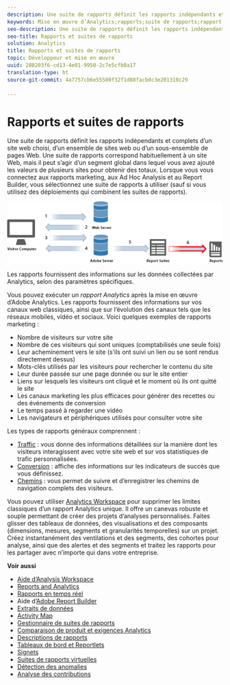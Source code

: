 ```yaml
---
description: Une suite de rapports définit les rapports indépendants et complets d’un site web choisi, d’un ensemble de sites web ou d’un sous-ensemble de pages Web. Une suite de rapports correspond habituellement à un site Web, mais il peut s’agir d’un segment global dans lequel vous avez ajouté les valeurs de plusieurs sites pour obtenir des totaux. Lorsque vous vous connectez aux rapports marketing, aux Ad Hoc Analysis et au Report Builder, vous sélectionnez une suite de rapports à utiliser (sauf si vous utilisez des déploiements qui combinent les suites de rapports).
keywords: Mise en œuvre d’Analytics;rapports;suite de rapports;rapport analytics;segment global;cumuls;combiner des suites de rapports;trafic;conversion;chemin
seo-description: Une suite de rapports définit les rapports indépendants et complets d’un site web choisi, d’un ensemble de sites web ou d’un sous-ensemble de pages Web. Une suite de rapports correspond habituellement à un site Web, mais il peut s’agir d’un segment global dans lequel vous avez ajouté les valeurs de plusieurs sites pour obtenir des totaux. Lorsque vous vous connectez aux rapports marketing, aux Ad Hoc Analysis et au Report Builder, vous sélectionnez une suite de rapports à utiliser (sauf si vous utilisez des déploiements qui combinent les suites de rapports).
seo-title: Rapports et suites de rapports
solution: Analytics
title: Rapports et suites de rapports
topic: Développeur et mise en œuvre
uuid: 288203f6-cd13-4e01-9950-2c7e5cfb8a17
translation-type: ht
source-git-commit: 4a7757cb6e55500f32f1d88facbdc3e201310c29

---
```



# Rapports et suites de rapports

Une suite de rapports définit les rapports indépendants et complets d’un site web choisi, d’un ensemble de sites web ou d’un sous-ensemble de pages Web. Une suite de rapports correspond habituellement à un site Web, mais il peut s’agir d’un segment global dans lequel vous avez ajouté les valeurs de plusieurs sites pour obtenir des totaux. Lorsque vous vous connectez aux rapports marketing, aux Ad Hoc Analysis et au Report Builder, vous sélectionnez une suite de rapports à utiliser (sauf si vous utilisez des déploiements qui combinent les suites de rapports).

![](assets/how-data-is-collected-6.png)

Les rapports fournissent des informations sur les données collectées par Analytics, selon des paramètres spécifiques.

Vous pouvez exécuter un *rapport Analytics* après la mise en œuvre d’Adobe Analytics. Les rapports fournissent des informations sur vos canaux web classiques, ainsi que sur l’évolution des canaux tels que les réseaux mobiles, vidéo et sociaux. Voici quelques exemples de rapports marketing :

* Nombre de visiteurs sur votre site
* Nombre de ces visiteurs qui sont uniques (comptabilisés une seule fois)
* Leur acheminement vers le site (s’ils ont suivi un lien ou se sont rendus directement dessus)
* Mots-clés utilisés par les visiteurs pour rechercher le contenu du site
* Leur durée passée sur une page donnée ou sur le site entier
* Liens sur lesquels les visiteurs ont cliqué et le moment où ils ont quitté le site
* Les canaux marketing les plus efficaces pour générer des recettes ou des événements de conversion
* Le temps passé à regarder une vidéo
* Les navigateurs et périphériques utilisés pour consulter votre site

Les types de rapports généraux comprennent :

* [Traffic](https://marketing.adobe.com/resources/help/fr_FR/reference/reports_traffic.html) : vous donne des informations détaillées sur la manière dont les visiteurs interagissent avec votre site web et sur vos statistiques de trafic personnalisées.
* [Conversion](https://marketing.adobe.com/resources/help/fr_FR/reference/reports_conversion.html) : affiche des informations sur les indicateurs de succès que vous définissez.
* [Chemins](https://marketing.adobe.com/resources/help/en_US/reference/reports_paths.html) : vous permet de suivre et d’enregistrer les chemins de navigation complets des visiteurs.

Vous pouvez utiliser [Analytics Workspace](https://marketing.adobe.com/resources/help/fr_FR/analytics/analysis-workspace/) pour supprimer les limites classiques d’un rapport Analytics unique. Il offre un canevas robuste et souple permettant de créer des projets d’analyses personnalisés. Faites glisser des tableaux de données, des visualisations et des composants (dimensions, mesures, segments et granularités temporelles) sur un projet. Créez instantanément des ventilations et des segments, des cohortes pour analyse, ainsi que des alertes et des segments et traitez les rapports pour les partager avec n’importe qui dans votre entreprise.

<p class="head"> <b>Voir aussi</b> </p>

* [Aide d’Analysis Workspace](/help/analyze/analysis-workspace/analysis-workspace-features.md)
* [Reports and Analytics](/help/analyze/reports-analytics/overview/report-overview.md)
* [Rapports en temps réel](https://marketing.adobe.com/resources/help/fr_FR/reference/realtime.html)
* Aide d’[Adobe Report Builder](https://marketing.adobe.com/resources/help/fr_FR/arb/)
* [Extraits de données](https://marketing.adobe.com/resources/help/fr_FR/sc/user/data_extract.html)
* [Activity Map](https://marketing.adobe.com/resources/help/fr_FR/analytics/activitymap/)
* [Gestionnaire de suites de rapports](https://marketing.adobe.com/resources/help/fr_FR/reference/report_suites_admin.html)
* [Comparaison de produit et exigences Analytics](https://marketing.adobe.com/resources/help/fr_FR/reference/analytics-product-comparison.html)
* [Descriptions de rapports](https://marketing.adobe.com/resources/help/fr_FR/reference/reports_descriptions.html)
* [Tableaux de bord et Reportlets](https://marketing.adobe.com/resources/help/fr_FR/sc/user/dashboard.html)
* [Signets](/help/analyze/reports-analytics/bookmarks.md)
* [Suites de rapports virtuelles](/help/components/vrs/vrs-about.md)
* [Détection des anomalies](/help/analyze/analysis-workspace/virtual-analyst/c-anomaly-detection/anomaly-detection.md)
* [Analyse des contributions](/help/analyze/analysis-workspace/virtual-analyst/contribution-analysis/ca-tokens.md)

